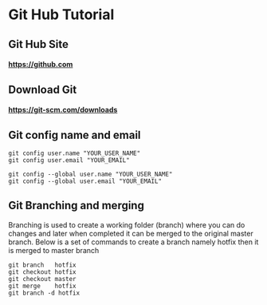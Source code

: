
# Git Hub Tutorial

## Git Hub Site
#### https://github.com
## Download Git
#### https://git-scm.com/downloads

## Git config name and email

```
git config user.name "YOUR_USER_NAME"
git config user.email "YOUR_EMAIL"

git config --global user.name "YOUR_USER_NAME"
git config --global user.email "YOUR_EMAIL"
```


## Git Branching and merging
<p>
Branching is used to create a working folder (branch) where you can do changes and later when completed it can be merged to the original master branch. Below is a set of commands to create a branch namely hotfix then it is merged to master branch
</p>

```
git branch   hotfix
git checkout hotfix
git checkout master
git merge    hotfix
git branch -d hotfix
```
